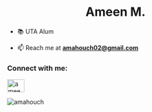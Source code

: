 <h1 align="center">Ameen M.</h1>

- 📚 UTA Alum

- 📫 Reach me at **amahouch02@gmail.com**

<h3 align="left">Connect with me:</h3>
<p align="left">
<a href="https://linkedin.com/in/ameen-mahouch" target="blank"><img align="center" src="https://raw.githubusercontent.com/rahuldkjain/github-profile-readme-generator/master/src/images/icons/Social/linked-in-alt.svg" alt="ameen-mahouch" height="30" width="40" /></a>
</p>
<p><img align="left" src="https://github-readme-stats.vercel.app/api/top-langs?username=amahouch&show_icons=true&theme=dark&locale=en&layout=compact" alt="amahouch" /></p>

